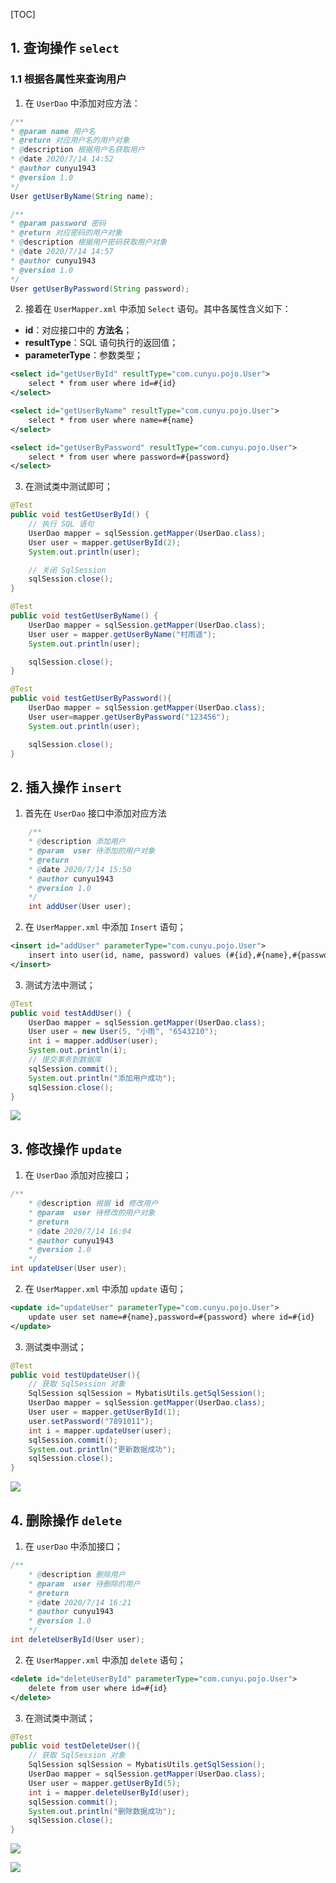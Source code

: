 [TOC]

## 1. 查询操作 `select`

### 1.1 根据各属性来查询用户

1.  在 `UserDao` 中添加对应方法：

```java
/**
* @param name 用户名
* @return 对应用户名的用户对象
* @description 根据用户名获取用户
* @date 2020/7/14 14:52
* @author cunyu1943
* @version 1.0
*/
User getUserByName(String name);

/**
* @param password 密码
* @return 对应密码的用户对象
* @description 根据用户密码获取用户对象
* @date 2020/7/14 14:57
* @author cunyu1943  
* @version 1.0
*/
User getUserByPassword(String password);
```

2.  接着在 `UserMapper.xml` 中添加 `Select` 语句。其中各属性含义如下：

-   **id**：对应接口中的 **方法名**；
-   **resultType**：SQL 语句执行的返回值；
-   **parameterType**：参数类型；

```xml
<select id="getUserById" resultType="com.cunyu.pojo.User">
    select * from user where id=#{id}
</select>

<select id="getUserByName" resultType="com.cunyu.pojo.User">
    select * from user where name=#{name}
</select>

<select id="getUserByPassword" resultType="com.cunyu.pojo.User">
    select * from user where password=#{password}
</select>
```

3.  在测试类中测试即可；

```java
@Test
public void testGetUserById() {
    // 执行 SQL 语句
    UserDao mapper = sqlSession.getMapper(UserDao.class);
    User user = mapper.getUserById(2);
    System.out.println(user);

    // 关闭 SqlSession
    sqlSession.close();
}

@Test
public void testGetUserByName() {
    UserDao mapper = sqlSession.getMapper(UserDao.class);
    User user = mapper.getUserByName("村雨遥");
    System.out.println(user);

    sqlSession.close();
}

@Test
public void testGetUserByPassword(){
    UserDao mapper = sqlSession.getMapper(UserDao.class);
    User user=mapper.getUserByPassword("123456");
    System.out.println(user);

    sqlSession.close();
}
```

## 2. 插入操作 `insert`

1.  首先在 `UserDao` 接口中添加对应方法

```java
    /**
    * @description 添加用户
    * @param  user 待添加的用户对象
    * @return
    * @date 2020/7/14 15:50
    * @author cunyu1943
    * @version 1.0
    */
    int addUser(User user);
```

2.  在 `UserMapper.xml` 中添加 `Insert` 语句；

```xml
<insert id="addUser" parameterType="com.cunyu.pojo.User">
    insert into user(id, name, password) values (#{id},#{name},#{password})
</insert>
```

3.  测试方法中测试；

```java
@Test
public void testAddUser() {
    UserDao mapper = sqlSession.getMapper(UserDao.class);
    User user = new User(5, "小雨", "6543210");
    int i = mapper.addUser(user);
    System.out.println(i);
    // 提交事务到数据库
    sqlSession.commit();
    System.out.println("添加用户成功");
    sqlSession.close();
}
```

![](https://s1.ax1x.com/2020/07/14/UUQCdS.png)

## 3. 修改操作 `update`

1.  在 `UserDao` 添加对应接口；

```java
/**
    * @description 根据 id 修改用户
    * @param  user 待修改的用户对象
    * @return
    * @date 2020/7/14 16:04
    * @author cunyu1943
    * @version 1.0
    */
int updateUser(User user);
```

2.  在 `UserMapper.xml` 中添加 `update` 语句；

```xml
<update id="updateUser" parameterType="com.cunyu.pojo.User">
    update user set name=#{name},password=#{password} where id=#{id}
</update>
```

3.  测试类中测试；

```java
@Test
public void testUpdateUser(){
    // 获取 SqlSession 对象
    SqlSession sqlSession = MybatisUtils.getSqlSession();
    UserDao mapper = sqlSession.getMapper(UserDao.class);
    User user = mapper.getUserById(1);
    user.setPassword("7891011");
    int i = mapper.updateUser(user);
    sqlSession.commit();
    System.out.println("更新数据成功");
    sqlSession.close();
}
```

![](https://s1.ax1x.com/2020/07/14/UUGxMj.png)

## 4. 删除操作 `delete`

1.  在 `userDao` 中添加接口；

```java
/**
    * @description 删除用户
    * @param  user 待删除的用户
    * @return
    * @date 2020/7/14 16:21
    * @author cunyu1943
    * @version 1.0
    */
int deleteUserById(User user);
```

2.  在 `UserMapper.xml` 中添加 `delete` 语句；

```xml
<delete id="deleteUserById" parameterType="com.cunyu.pojo.User">
    delete from user where id=#{id}
</delete>
```

3.  在测试类中测试；

```java
@Test
public void testDeleteUser(){
    // 获取 SqlSession 对象
    SqlSession sqlSession = MybatisUtils.getSqlSession();
    UserDao mapper = sqlSession.getMapper(UserDao.class);
    User user = mapper.getUserById(5);
    int i = mapper.deleteUserById(user);
    sqlSession.commit();
    System.out.println("删除数据成功");
    sqlSession.close();
}
```



![](https://s1.ax1x.com/2020/07/14/UUJWT0.png)

![](https://gitee.com/cunyu1943/images/raw/master/ImgsUbuntu/20200510234310.png)

<link rel="stylesheet" href="https://cdnjs.cloudflare.com/ajax/libs/social-share.js/1.0.16/css/share.min.css">

<center><div class="social-share"></div></center>
<script type="text/javascript" src="https://cdnjs.cloudflare.com/ajax/libs/social-share.js/1.0.16/js/social-share.min.js"></script>


